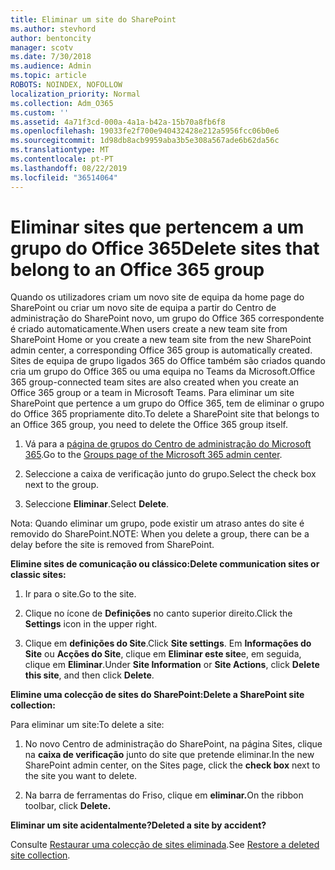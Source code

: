 ```yaml
---
title: Eliminar um site do SharePoint
ms.author: stevhord
author: bentoncity
manager: scotv
ms.date: 7/30/2018
ms.audience: Admin
ms.topic: article
ROBOTS: NOINDEX, NOFOLLOW
localization_priority: Normal
ms.collection: Adm_O365
ms.custom: ''
ms.assetid: 4a71f3cd-000a-4a1a-b42a-15b70a8fb6f8
ms.openlocfilehash: 19033fe2f700e940432428e212a5956fcc06b0e6
ms.sourcegitcommit: 1d98db8acb9959aba3b5e308a567ade6b62da56c
ms.translationtype: MT
ms.contentlocale: pt-PT
ms.lasthandoff: 08/22/2019
ms.locfileid: "36514064"
---
```

# <a name="delete-sites-that-belong-to-an-office-365-group"></a><span data-ttu-id="41542-102">Eliminar sites que pertencem a um grupo do Office 365</span><span class="sxs-lookup"><span data-stu-id="41542-102">Delete sites that belong to an Office 365 group</span></span>

<span data-ttu-id="41542-103">Quando os utilizadores criam um novo site de equipa da home page do SharePoint ou criar um novo site de equipa a partir do Centro de administração do SharePoint novo, um grupo do Office 365 correspondente é criado automaticamente.</span><span class="sxs-lookup"><span data-stu-id="41542-103">When users create a new team site from SharePoint Home or you create a new team site from the new SharePoint admin center, a corresponding Office 365 group is automatically created.</span></span> <span data-ttu-id="41542-104">Sites de equipa de grupo ligados 365 do Office também são criados quando cria um grupo do Office 365 ou uma equipa no Teams da Microsoft.</span><span class="sxs-lookup"><span data-stu-id="41542-104">Office 365 group-connected team sites are also created when you create an Office 365 group or a team in Microsoft Teams.</span></span> <span data-ttu-id="41542-105">Para eliminar um site SharePoint que pertence a um grupo do Office 365, tem de eliminar o grupo do Office 365 propriamente dito.</span><span class="sxs-lookup"><span data-stu-id="41542-105">To delete a SharePoint site that belongs to an Office 365 group, you need to delete the Office 365 group itself.</span></span> 
  
1. <span data-ttu-id="41542-106">Vá para a [página de grupos do Centro de administração do Microsoft 365](https://portal.office.com/adminportal/home#/groups).</span><span class="sxs-lookup"><span data-stu-id="41542-106">Go to the [Groups page of the Microsoft 365 admin center](https://portal.office.com/adminportal/home#/groups).</span></span>
    
2. <span data-ttu-id="41542-107">Seleccione a caixa de verificação junto do grupo.</span><span class="sxs-lookup"><span data-stu-id="41542-107">Select the check box next to the group.</span></span>
    
3. <span data-ttu-id="41542-108">Seleccione **Eliminar**.</span><span class="sxs-lookup"><span data-stu-id="41542-108">Select **Delete**.</span></span>
    
<span data-ttu-id="41542-109">Nota: Quando eliminar um grupo, pode existir um atraso antes do site é removido do SharePoint.</span><span class="sxs-lookup"><span data-stu-id="41542-109">NOTE: When you delete a group, there can be a delay before the site is removed from SharePoint.</span></span>
  
<span data-ttu-id="41542-110">**Elimine sites de comunicação ou clássico:**</span><span class="sxs-lookup"><span data-stu-id="41542-110">**Delete communication sites or classic sites:**</span></span>

1. <span data-ttu-id="41542-111">Ir para o site.</span><span class="sxs-lookup"><span data-stu-id="41542-111">Go to the site.</span></span>
  
2. <span data-ttu-id="41542-112">Clique no ícone de **Definições** no canto superior direito.</span><span class="sxs-lookup"><span data-stu-id="41542-112">Click the **Settings** icon in the upper right.</span></span> 
  
3. <span data-ttu-id="41542-113">Clique em **definições do Site**.</span><span class="sxs-lookup"><span data-stu-id="41542-113">Click **Site settings**.</span></span> <span data-ttu-id="41542-114">Em **Informações do Site** ou **Acções do Site**, clique em **Eliminar este site**e, em seguida, clique em **Eliminar**.</span><span class="sxs-lookup"><span data-stu-id="41542-114">Under **Site Information** or **Site Actions**, click **Delete this site**, and then click **Delete**.</span></span>
  
<span data-ttu-id="41542-115">**Elimine uma colecção de sites do SharePoint:**</span><span class="sxs-lookup"><span data-stu-id="41542-115">**Delete a SharePoint site collection:**</span></span>

<span data-ttu-id="41542-116">Para eliminar um site:</span><span class="sxs-lookup"><span data-stu-id="41542-116">To delete a site:</span></span>
  
1. <span data-ttu-id="41542-117">No novo Centro de administração do SharePoint, na página Sites, clique na **caixa de verificação** junto do site que pretende eliminar.</span><span class="sxs-lookup"><span data-stu-id="41542-117">In the new SharePoint admin center, on the Sites page, click the **check box** next to the site you want to delete.</span></span> 
    
2. <span data-ttu-id="41542-118">Na barra de ferramentas do Friso, clique em **eliminar.**</span><span class="sxs-lookup"><span data-stu-id="41542-118">On the ribbon toolbar, click **Delete.**</span></span>
    
<span data-ttu-id="41542-119">**Eliminar um site acidentalmente?**</span><span class="sxs-lookup"><span data-stu-id="41542-119">**Deleted a site by accident?**</span></span>

<span data-ttu-id="41542-120">Consulte [Restaurar uma colecção de sites eliminada](https://go.microsoft.com/fwlink/?linkid=867660).</span><span class="sxs-lookup"><span data-stu-id="41542-120">See [Restore a deleted site collection](https://go.microsoft.com/fwlink/?linkid=867660).</span></span>
  

